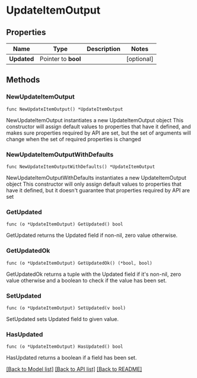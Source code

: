 # UpdateItemOutput

## Properties

Name | Type | Description | Notes
------------ | ------------- | ------------- | -------------
**Updated** | Pointer to **bool** |  | [optional] 

## Methods

### NewUpdateItemOutput

`func NewUpdateItemOutput() *UpdateItemOutput`

NewUpdateItemOutput instantiates a new UpdateItemOutput object
This constructor will assign default values to properties that have it defined,
and makes sure properties required by API are set, but the set of arguments
will change when the set of required properties is changed

### NewUpdateItemOutputWithDefaults

`func NewUpdateItemOutputWithDefaults() *UpdateItemOutput`

NewUpdateItemOutputWithDefaults instantiates a new UpdateItemOutput object
This constructor will only assign default values to properties that have it defined,
but it doesn't guarantee that properties required by API are set

### GetUpdated

`func (o *UpdateItemOutput) GetUpdated() bool`

GetUpdated returns the Updated field if non-nil, zero value otherwise.

### GetUpdatedOk

`func (o *UpdateItemOutput) GetUpdatedOk() (*bool, bool)`

GetUpdatedOk returns a tuple with the Updated field if it's non-nil, zero value otherwise
and a boolean to check if the value has been set.

### SetUpdated

`func (o *UpdateItemOutput) SetUpdated(v bool)`

SetUpdated sets Updated field to given value.

### HasUpdated

`func (o *UpdateItemOutput) HasUpdated() bool`

HasUpdated returns a boolean if a field has been set.


[[Back to Model list]](../README.md#documentation-for-models) [[Back to API list]](../README.md#documentation-for-api-endpoints) [[Back to README]](../README.md)


